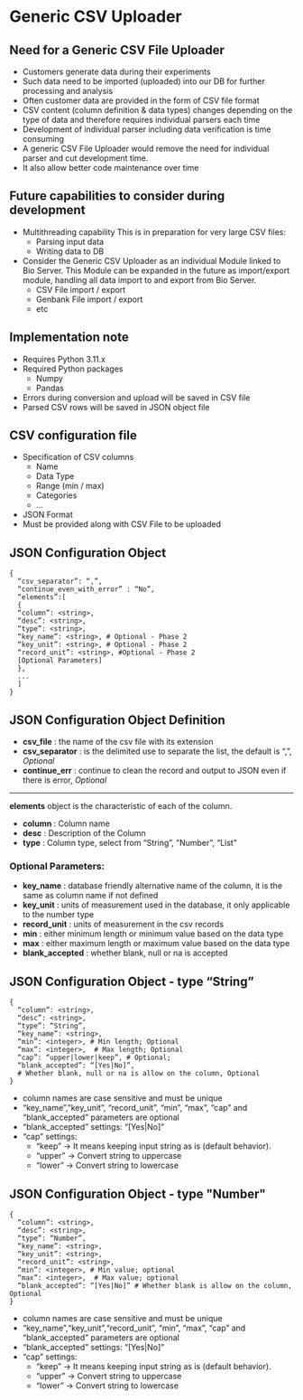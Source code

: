 # Generic CSV Uploader
## Need for a Generic CSV File Uploader
- Customers generate data during their experiments
- Such data need to be imported (uploaded) into our DB for further processing and analysis
- Often customer data are provided in the form of CSV file format
- CSV content (column definition & data types) changes depending on the type of data and therefore requires individual parsers each time
- Development of individual parser including data verification is time consuming
- A generic CSV File Uploader would remove the need for individual parser and cut development time.
- It also allow better code maintenance over time

## Future capabilities to consider during development
- Multithreading capability
This is in preparation for very large CSV files:
  - Parsing input data
  - Writing data to DB
- Consider the Generic CSV Uploader as an individual Module linked to Bio Server. This Module can be expanded in the future as import/export module, handling all data import to and export from Bio Server.
  - CSV File import / export
  - Genbank File import / export
  - etc

## Implementation note
- Requires Python 3.11.x
- Required Python packages
  - Numpy
  - Pandas
- Errors during conversion and upload will be saved in CSV file
- Parsed CSV rows will be saved in JSON object file

## CSV configuration file
- Specification of CSV columns
  - Name
  - Data Type
  - Range (min / max)
  - Categories
  - …
- JSON Format
- Must be provided along with CSV File to be uploaded

## JSON Configuration Object
```
{
  “csv_separator”: “,”,
  “continue_even_with_error” : “No”,
  “elements”:[
  {
  “column”: <string>,
  “desc”: <string>,
  “type”: <string>,
  “key_name”: <string>, # Optional - Phase 2
  “key_unit”: <string>, # Optional - Phase 2
  “record_unit”: <string>, #Optional - Phase 2
  [Optional Parameters]
  },
  ...
  ]
}
```

## JSON Configuration Object Definition
- **csv_file** : the name of the csv file with its extension
- **csv_separator** : is the delimited use to separate the list, the default is “,”, *Optional*
- **continue_err** : continue to clean the record and output to JSON even if there is error, *Optional*

----

**elements** object is the characteristic of each of the column.
- **column** : Column name
- **desc** : Description of the Column
- **type** : Column type, select from “String”, ”Number”, “List”

### Optional Parameters:

- **key_name** : database friendly alternative name of the column, it is the same as column name if not defined
- **key_unit** : units of measurement used in the database, it only applicable to the number type
- **record_unit** : units of measurement in the csv records
- **min** : either minimum length or minimum value based on the data type
- **max** : either maximum length or maximum value based on the data type
- **blank_accepted** : whether blank, null or na is accepted

## JSON Configuration Object - type “String”
```
{
  “column”: <string>,
  “desc”: <string>,
  “type”: “String”,
  “key_name”: <string>,
  “min”: <integer>, # Min length; Optional
  “max”: <integer>,  # Max length; Optional
  “cap”: “upper|lower|keep”, # Optional;
  “blank_accepted”: “[Yes|No]”,
  # Whether blank, null or na is allow on the column, Optional
}
```
- column names are case sensitive and must be unique
- “key_name”,”key_unit”, “record_unit”, “min”, “max”, “cap”  and “blank_accepted” parameters are optional
- “blank_accepted” settings: “[Yes|No]”
- “cap” settings:
  - “keep” → It means keeping input string as is (default behavior).
  - “upper” → Convert string to uppercase
  - “lower” → Convert string to lowercase


## JSON Configuration Object - type "Number"
```
{
  “column”: <string>,
  “desc”: <string>,
  “type”: “Number”,
  “key_name”: <string>,
  “key_unit”: <string>,
  “record_unit”: <string>,
  “min”: <integer>, # Min value; optional
  “max”: <integer>,  # Max value; optional
  “blank_accepted”: “[Yes|No]” # Whether blank is allow on the column, Optional
}
```
- column names are case sensitive and must be unique
- “key_name”,“key_unit”,“record_unit”, “min”, “max”, “cap”  and “blank_accepted” parameters are optional
- “blank_accepted” settings: “[Yes|No]”
- “cap” settings:
  - “keep” → It means keeping input string as is (default behavior).
  - “upper” → Convert string to uppercase
  - “lower” → Convert string to lowercase